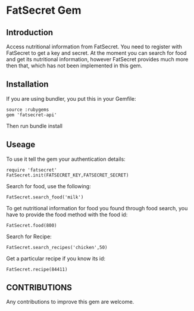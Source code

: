 FatSecret Gem
=============

Introduction
------------
Access nutritional information from FatSecret. You need to register with FatSecret to get
a key and secret. At the moment you can search for food and get its nutritional information,
however FatSecret provides much more then that, which has not been implemented in this gem.

Installation
------------
If you are using bundler, you put this in your Gemfile:

    source :rubygems
    gem 'fatsecret-api'
    
Then run bundle install

Useage
------

To use it tell the gem your authentication details:

    require 'fatsecret'
    FatSecret.init(FATSECRET_KEY,FATSECRET_SECRET)

Search for food, use the following:

    FatSecret.search_food('milk')

To get nutritional information for food you found through food search, you have to provide
the food method with the food id:

    FatSecret.food(800)

Search for Recipe:

    FatSecret.search_recipes('chicken',50)

Get a particular recipe if you know its id:

    FatSecret.recipe(84411)

CONTRIBUTIONS
-------------
Any contributions to improve this gem are welcome.
